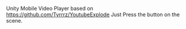 Unity Mobile Video Player based on https://github.com/Tyrrrz/YoutubeExplode
Just Press the button on the scene.
